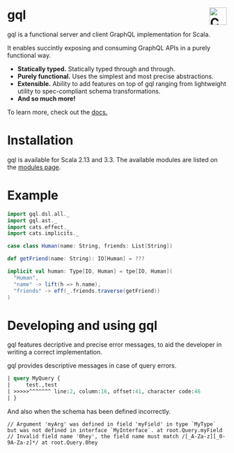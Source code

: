 # gql <a href="https://typelevel.org/cats/"><img src="https://typelevel.org/cats/img/cats-badge.svg" height="40px" align="right" alt="Cats friendly" /></a>

gql is a functional server and client GraphQL implementation for Scala.

It enables succintly exposing and consuming GraphQL APIs in a purely functional way.

* **Statically typed.** Statically typed through and through.
* **Purely functional.** Uses the simplest and most precise abstractions.
* **Extensible.** Ability to add features on top of gql ranging from lightweight utility to spec-compliant schema transformations.
* **And so much more!**

To learn more, check out the [docs.](https://valdemargr.github.io/gql/)

# Installation
gql is available for Scala 2.13 and 3.3.
The available modules are listed on the [modules page](https://valdemargr.github.io/gql/docs/overview/modules).

# Example
```scala
import gql.dsl.all._
import gql.ast._
import cats.effect._
import cats.implicits._

case class Human(name: String, friends: List[String])

def getFriend(name: String): IO[Human] = ???

implicit val human: Type[IO, Human] = tpe[IO, Human](
  "Human",
  "name" -> lift(h => h.name),
  "friends" -> eff(_.friends.traverse(getFriend))
)
```

# Developing and using gql
gql features decriptive and precise error messages, to aid the developer in writing a correct implementation.

gql provides descriptive messages in case of query errors.
```graphql
| query MyQuery {
|     test.,test
| >>>>>^^^^^^^ line:2, column:16, offset:41, character code:46
| }
```
And also when the schema has been defined incorrectly.
```
// Argument 'myArg' was defined in field 'myField' in type `MyType` but was not defined in interface `MyInterface`. at root.Query.myField
// Invalid field name '0hey', the field name must match /[_A-Za-z][_0-9A-Za-z]*/ at root.Query.0hey
```

